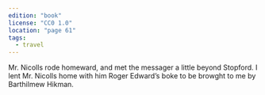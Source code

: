 ```yaml
---
edition: "book"
license: "CC0 1.0"
location: "page 61"
tags:
  - travel
---
```

Mr. Nicolls rode homeward, and
met the messager a little beyond Stopford. I lent Mr. Nicolls
home with him Roger Edward’s boke to be browght to me by
Barthilmew Hikman.

